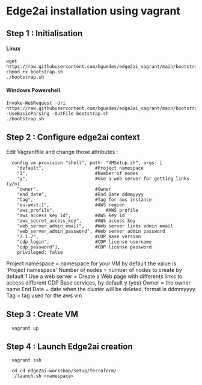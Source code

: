 # Edge2ai installation using vagrant

## Step 1 : Initialisation

#### Linux 
  
```
wget https://raw.githubusercontent.com/bguedes/edge2ai_vagrant/main/bootstrap.sh
chmod +x bootstrap.sh
./bootstrap.sh

```

#### Windows Powershell 
  
```
Invoke-WebRequest -Uri https://raw.githubusercontent.com/bguedes/edge2ai_vagrant/main/bootstrap.sh -UseBasicParsing -OutFile bootstrap.sh
./bootstrap.sh

``` 

## Step 2 : Configure edge2ai context

Edit Vagrantfile and change those attributes :

``` 
  config.vm.provision "shell", path: "VMSetup.sh", args: [
    "default",                   #Project namespace
    "1",                         #Number of nodes
    "y",                         #Use a web server for getting links (y/n)
    "owner",                     #Owner
    "end_date",                  #End Date ddmmyyyy
    "tag",                       #Tag for aws instance
    "eu-west-1",                 #AWS region
    "aws_profile",                   #AWS profile
    "aws_access_key_id",         #AWS key id
    "aws_secret_access_key",     #AWS access key
    "web_server_admin_email",    #Web server links admin email
    "web_server_admin_password", #Web server admin password
    "7.1.7",                     #CDP Base version
    "cdp_login",                 #CDP license username
    "cdp_password"],             #CDP license password
    privileged: false
```  

Project namespace = namespace for your VM by default the value is 'Project namespace'
Number of nodes = number of nodes to create by default 1
Use a web server = Create a Web page with differents links to access different CDP Base services, by default y (yes)
Owner = the owner name 
End Date = date when the cluster will be deleted, format is ddmmyyyy
Tag = tag used for the aws vm 

## Step 3 : Create VM

``` 
  vagrant up
```  

## Step 4 : Launch Edge2ai creation 

``` 
  vagrant ssh
  
  cd cd edge2ai-workshop/setup/terraform/
  ./launch.sh <namespace>
```  

